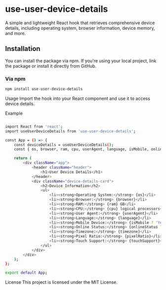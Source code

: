 # use-user-device-details

A simple and lightweight React hook that retrieves comprehensive device details, including operating system, browser information, device memory, and more.

## Installation

You can install the package via npm. If you're using your local project, link the package or install it directly from GitHub.

### Via npm

```bash
npm install use-user-device-details
```

Usage
Import the hook into your React component and use it to access device details.

Example

```bash

import React from 'react';
import useUserDeviceDetails from 'use-user-device-details';

const App = () => {
    const deviceDetails = useUserDeviceDetails();
    const { os, browser, ram, cpu, userAgent, language, isMobile, onlineStatus, timezone, pixelRatio, touchSupport } = deviceDetails;

    return (
        <div className="app">
            <header className="header">
                <h1>User Device Details</h1>
            </header>
            <div className="device-details-card">
                <h2>Device Information</h2>
                <ul>
                    <li><strong>Operating System:</strong> {os}</li>
                    <li><strong>Browser:</strong> {browser}</li>
                    <li><strong>RAM:</strong> {ram} GB</li>
                    <li><strong>CPU:</strong> {cpu} logical processors</li>
                    <li><strong>User Agent:</strong> {userAgent}</li>
                    <li><strong>Language:</strong> {language}</li>
                    <li><strong>Mobile Device:</strong> {isMobile ? 'Yes' : 'No'}</li>
                    <li><strong>Online Status:</strong> {onlineStatus ? 'Online' : 'Offline'}</li>
                    <li><strong>Timezone:</strong> {timezone}</li>
                    <li><strong>Pixel Ratio:</strong> {pixelRatio}</li>
                    <li><strong>Touch Support:</strong> {touchSupport}</li>
                </ul>
            </div>
        </div>
    );
};

export default App;
```

License
This project is licensed under the MIT License.